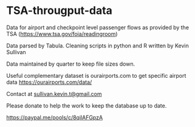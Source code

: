 # TSA-througput-data
Data for airport and checkpoint level passenger flows as provided by the TSA (https://www.tsa.gov/foia/readingroom)

Data parsed by Tabula. Cleaning scripts in python and R written by Kevin Sullivan

Data maintained by quarter to keep file sizes down.

Useful complementary dataset is ourairports.com to get specific airport data https://ourairports.com/data/

Contact at sullivan.kevin.t@gmail.com

Please donate to help the work to keep the database up to date.

https://paypal.me/pools/c/8qilAFGpzA
